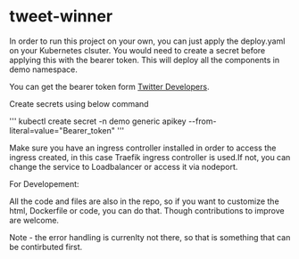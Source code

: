 # tweet-winner

In order to run this project on your own, you can just apply the deploy.yaml on your Kubernetes clsuter. You would need to create a secret before applying this with the bearer token. This will deploy all the components in demo namespace. 

You can get the bearer token form [Twitter Developers](https://developer.twitter.com/).

Create secrets using below command 

'''
kubectl create secret -n demo generic apikey --from-literal=value="Bearer_token"
'''

Make sure you have an ingress controller installed in order to access the ingress created, in this case Traefik ingress controller is used.If not, you can change the service to Loadbalancer or access it via nodeport.


For Developement:

All the code and files are also in the repo, so if you want to customize the html, Dockerfile or code, you can do that. Though contributions to improve are welcome.

Note - the error handling is currenlty not there, so that is something that can be contirbuted first.


